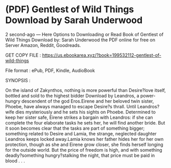 # (PDF) Gentlest of Wild Things Download by Sarah  Underwood

2 second-ago — Here Options to Downloading or Read Book of Gentlest of Wild Things Download by: Sarah Underwood the PDF online for free on Server Amazon, Reddit, Goodreads.

GET COPY FILE : https://us.ebookarea.xyz/?book=199532112-gentlest-of-wild-things

File format : ePub, PDF, Kindle, AudioBook

SYNOPSIS :

On the island of Zakynthos, nothing is more powerful than Desire?love itself, bottled and sold to the highest bidder Download by Leandros, a power-hungry descendent of the god Eros.Eirene and her beloved twin sister, Phoebe, have always managed to escape Desire?s thrall. Until Leandros? wife dies mysteriously and he sets his sights on Phoebe. Determined to keep her sister safe, Eirene strikes a bargain with Leandros: if she can complete the four elaborate tasks he sets her, he will find another bride. But it soon becomes clear that the tasks are part of something bigger; something related to Desire and Lamia, the strange, neglected daughter Leandros keeps locked away.Lamia knows her father hides her for her own protection, though as she and Eirene grow closer, she finds herself longing for the outside world. But the price of freedom is high, and with something deadly?something hungry?stalking the night, that price must be paid in blood . . .
